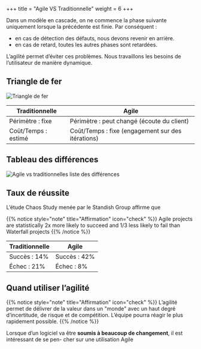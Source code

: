 +++
title = "Agile VS Traditionnelle"
weight = 6
+++

Dans un modèle en cascade, on ne commence la phase suivante uniquement lorsque la précédente est finie. Par conséquent :
- en cas de détection des défauts, nous devons revenir en arrière.
- en cas de retard, toutes les autres phases sont retardées.

L’agilité permet d’éviter ces problèmes. Nous travaillons les besoins de l’utilisateur de manière
dynamique.

## Triangle de fer

![Triangle de fer](../images/triangledefer.png)

| Traditionnelle      | Agile                                             |
| ------------------- | ------------------------------------------------- |
| Périmètre : fixe    | Périmètre : peut changé (écoute du client)        |
| Coût/Temps : estimé | Coût/Temps : fixe (engagement sur des itérations) |

## Tableau des différences
![Agile vs traditionnelles liste des différences](../images/agile_vs_trad.png)

## Taux de réussite
L’étude Chaos Study menée par le Standish Group affirme que

{{% notice style="note" title="Affirmation" icon="check" %}}
Agile projects are statistically 2x more likely to succeed and 1/3 less likely to fail than
Waterfall projects
{{% /notice %}}

| Traditionnelle | Agile        |
| -------------- | ------------ |
| Succès : 14%   | Succès : 42% |
| Échec : 21%    | Échec : 8%   |

## Quand utiliser l’agilité

{{% notice style="note" title="Affirmation" icon="check" %}}
L’agilité permet de délivrer de la valeur dans un "monde" avec un haut degré d’incertitude,
de risque et de compétition. L’équipe pourra réagir le plus rapidement possible.
{{% /notice %}}

Lorsque d’un logiciel va être **soumis à beaucoup de changement**, il est intéressant de se pen-
cher sur une utilisation Agile